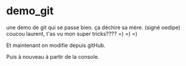 # demo_git
une demo de git qui se passe bien. ça déchire sa mère. (signé oedipe)
coucou laurent, t'as vu mon super tricks???? =) =) =)

Et maintenant on modifie depuis gitHub.

Puis à nouveau à partir de la console.
